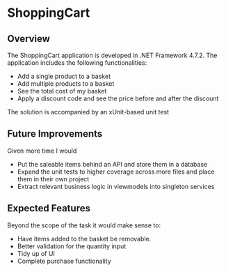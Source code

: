 # ShoppingCart

## Overview

The ShoppingCart application is developed in .NET Framework 4.7.2. The application includes the following functionalities:
- Add a single product to a basket
- Add multiple products to a basket
- See the total cost of my basket
- Apply a discount code and see the price before and after the discount

The solution is accompanied by an xUnit-based unit test

## Future Improvements
Given more time I would
- Put the saleable items behind an API and store them in a database
- Expand the unit tests to higher coverage across more files and place them in their own project
- Extract relevant business logic in viewmodels into singleton services

## Expected Features
Beyond the scope of the task it would make sense to:
- Have items added to the basket be removable.
- Better validation for the quantity input
- Tidy up of UI
- Complete purchase functionality
